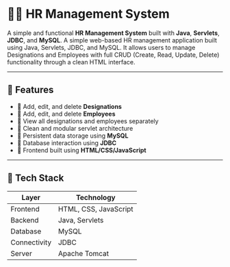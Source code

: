 # 🧑‍💼 HR Management System

A simple and functional **HR Management System** built with **Java**, **Servlets**, **JDBC**, and **MySQL**. A simple web-based HR management application built using Java, Servlets, JDBC, and MySQL. It allows users to manage Designations and Employees with full CRUD (Create, Read, Update, Delete) functionality through a clean HTML interface.

---

## 🚀 Features

- 🔹 Add, edit, and delete **Designations**
- 🔹 Add, edit, and delete **Employees**
- 🔹 View all designations and employees separately
- 🔹 Clean and modular servlet architecture
- 🔹 Persistent data storage using **MySQL**
- 🔹 Database interaction using **JDBC**
- 🔹 Frontend built using **HTML/CSS/JavaScript**

---

## 🧰 Tech Stack

| Layer        | Technology      |
|--------------|-----------------|
| Frontend     | HTML, CSS, JavaScript       |
| Backend      | Java, Servlets  |
| Database     | MySQL           |
| Connectivity | JDBC            |
| Server       | Apache Tomcat   |
